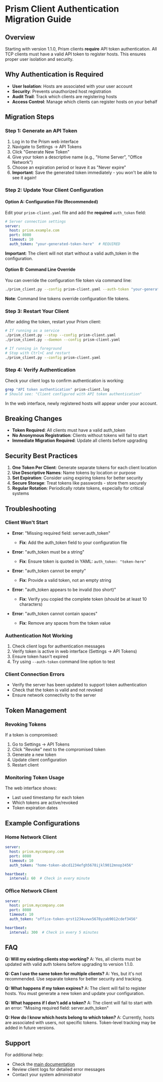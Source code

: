 # Prism Client Authentication Migration Guide

## Overview
Starting with version 1.1.0, Prism clients **require** API token authentication. All TCP clients must have a valid API token to register hosts. This ensures proper user isolation and security.

## Why Authentication is Required
- **User Isolation**: Hosts are associated with your user account
- **Security**: Prevents unauthorized host registration
- **Audit Trail**: Track which clients are registering hosts
- **Access Control**: Manage which clients can register hosts on your behalf

## Migration Steps

### Step 1: Generate an API Token
1. Log in to the Prism web interface
2. Navigate to Settings → API Tokens
3. Click "Generate New Token"
4. Give your token a descriptive name (e.g., "Home Server", "Office Network")
5. Choose an expiration period or leave it as "Never expire"
6. **Important**: Save the generated token immediately - you won't be able to see it again!

### Step 2: Update Your Client Configuration

#### Option A: Configuration File (Recommended)
Edit your `prism-client.yaml` file and add the **required** `auth_token` field:

```yaml
# Server connection settings
server:
  host: prism.example.com
  port: 8080
  timeout: 10
  auth_token: "your-generated-token-here"  # REQUIRED
```

**Important**: The client will not start without a valid auth_token in the configuration.

#### Option B: Command Line Override
You can override the configuration file token via command line:

```bash
./prism_client.py --config prism-client.yaml --auth-token "your-generated-token-here"
```

**Note**: Command line tokens override configuration file tokens.

### Step 3: Restart Your Client
After adding the token, restart your Prism client:

```bash
# If running as a service
./prism_client.py --stop --config prism-client.yaml
./prism_client.py --daemon --config prism-client.yaml

# If running in foreground
# Stop with Ctrl+C and restart
./prism_client.py --config prism-client.yaml
```

### Step 4: Verify Authentication
Check your client logs to confirm authentication is working:

```bash
grep "API token authentication" prism-client.log
# Should see: "Client configured with API token authentication"
```

In the web interface, newly registered hosts will appear under your account.

## Breaking Changes
- **Token Required**: All clients must have a valid auth_token
- **No Anonymous Registration**: Clients without tokens will fail to start
- **Immediate Migration Required**: Update all clients before upgrading

## Security Best Practices
1. **One Token Per Client**: Generate separate tokens for each client location
2. **Use Descriptive Names**: Name tokens by location or purpose
3. **Set Expiration**: Consider using expiring tokens for better security
4. **Secure Storage**: Treat tokens like passwords - store them securely
5. **Regular Rotation**: Periodically rotate tokens, especially for critical systems

## Troubleshooting

### Client Won't Start
- **Error**: "Missing required field: server.auth_token"
  - **Fix**: Add the auth_token field to your configuration file

- **Error**: "auth_token must be a string"
  - **Fix**: Ensure token is quoted in YAML: `auth_token: "token-here"`

- **Error**: "auth_token cannot be empty"
  - **Fix**: Provide a valid token, not an empty string

- **Error**: "auth_token appears to be invalid (too short)"
  - **Fix**: Verify you copied the complete token (should be at least 10 characters)

- **Error**: "auth_token cannot contain spaces"
  - **Fix**: Remove any spaces from the token value

### Authentication Not Working
1. Check client logs for authentication messages
2. Verify token is active in web interface (Settings → API Tokens)
3. Ensure token hasn't expired
4. Try using `--auth-token` command line option to test

### Client Connection Errors
- Verify the server has been updated to support token authentication
- Check that the token is valid and not revoked
- Ensure network connectivity to the server

## Token Management

### Revoking Tokens
If a token is compromised:
1. Go to Settings → API Tokens
2. Click "Revoke" next to the compromised token
3. Generate a new token
4. Update client configuration
5. Restart client

### Monitoring Token Usage
The web interface shows:
- Last used timestamp for each token
- Which tokens are active/revoked
- Token expiration dates

## Example Configurations

### Home Network Client
```yaml
server:
  host: prism.mycompany.com
  port: 8080
  timeout: 10
  auth_token: "home-token-abcd1234efgh5678ijkl9012mnop3456"

heartbeat:
  interval: 60  # Check in every minute
```

### Office Network Client
```yaml
server:
  host: prism.mycompany.com
  port: 8080
  timeout: 10
  auth_token: "office-token-qrst1234uvwx5678yzab9012cdef3456"

heartbeat:
  interval: 300  # Check in every 5 minutes
```

## FAQ

**Q: Will my existing clients stop working?**
A: Yes, all clients must be updated with valid auth tokens before upgrading to version 1.1.0.

**Q: Can I use the same token for multiple clients?**
A: Yes, but it's not recommended. Use separate tokens for better security and tracking.

**Q: What happens if my token expires?**
A: The client will fail to register hosts. You must generate a new token and update your configuration.

**Q: What happens if I don't add a token?**
A: The client will fail to start with an error: "Missing required field: server.auth_token"

**Q: How do I know which hosts belong to which token?**
A: Currently, hosts are associated with users, not specific tokens. Token-level tracking may be added in future versions.

## Support
For additional help:
- Check the [main documentation](README.md)
- Review client logs for detailed error messages
- Contact your system administrator